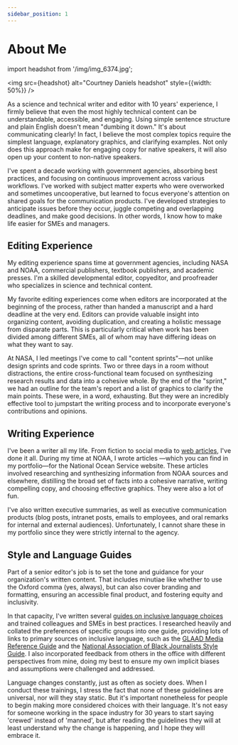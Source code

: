 ```yaml
---
sidebar_position: 1
---
```


# About Me

import headshot from '/img/img_6374.jpg';

<img src={headshot} alt="Courtney Daniels headshot" style={{width: 50%}} />

As a science and technical writer and editor with 10 years' experience, I firmly believe that even the most highly technical content can be understandable, accessible, and engaging. Using simple sentence structure and plain English doesn't mean "dumbing it down." It's about communicating clearly! In fact, I believe the most complex topics require the simplest language, explanatory graphics, and clarifying examples. Not only does this approach make for engaging copy for native speakers, it will also open up your content to non-native speakers. 

I've spent a decade working with government agencies, absorbing best practices, and focusing on continuous improvement across various workflows. I've worked with subject matter experts who were overworked and sometimes uncooperative, but learned to focus everyone's attention on shared goals for the communication products. I've developed strategies to anticipate issues before they occur, juggle competing and overlapping deadlines, and make good decisions. In other words, I know how to make life easier for SMEs and managers.

## Editing Experience

My editing experience spans time at government agencies, including NASA and NOAA, commercial publishers, textbook publishers, and academic presses. I'm a skilled developmental editor, copyeditor, and proofreader who specializes in science and technical content. 

My favorite editing experiences come when editors are incorporated at the beginning of the process, rather than handed a manuscript and a hard deadline at the very end. Editors can provide valuable insight into organizing content, avoiding duplication, and creating a holistic message from disparate parts. This is particularly critical when work has been divided among different SMEs, all of whom may have differing ideas on what they want to say. 

At NASA, I led meetings I've come to call "content sprints"—not unlike design sprints and code sprints. Two or three days in a room without distractions, the entire cross-functional team focused on synthesizing research results and data into a cohesive whole. By the end of the "sprint," we had an outline for the team's report and a list of graphics to clarify the main points. These were, in a word, exhausting. But they were an incredibly effective tool to jumpstart the writing process and to incorporate everyone's contributions and opinions.

## Writing Experience

I've been a writer all my life. From fiction to social media to [web articles](../docs/category/content-writing-samples), I've done it all. During my time at NOAA, I wrote articles —which you can find in my portfolio—for the National Ocean Service website. These articles involved researching and synthesizing information from NOAA sources and elsewhere, distilling the broad set of facts into a cohesive narrative, writing compelling copy, and choosing effective graphics. They were also a lot of fun. 

I've also written executive summaries, as well as executive communication products \(blog posts, intranet posts, emails to employees, and oral remarks for internal and external audiences\). Unfortunately, I cannot share these in my portfolio since they were strictly internal to the agency. 


## Style and Language Guides

Part of a senior editor's job is to set the tone and guidance for your organization's written content. That includes minutiae like whether to use the Oxford comma \(yes, always\), but can also cover branding and formatting, ensuring an accessible final product, and fostering equity and inclusivity. 

In that capacity, I've written several [guides on inclusive language choices](docs/technical-writing-samples/inclusivity.md) and trained colleagues and SMEs in best practices. I researched heavily and collated the preferences of specific groups into one guide, providing lots of links to primary sources on inclusive language, such as the [GLAAD Media Reference Guide](https://glaad.org/reference) and the [National Association of Black Journalists Style Guide](https://nabjonline.org/news-media-center/styleguide/). I also incorporated feedback from others in the office with different perspectives from mine, doing my best to ensure my own implicit biases and assumptions were challenged and addressed. 

Language changes constantly, just as often as society does. When I conduct these trainings, I stress the fact that none of these guidelines are universal, nor will they stay static. But it's important nonetheless for people to begin making more considered choices with their language. It's not easy for someone working in the space industry for 30 years to start saying 'crewed' instead of 'manned', but after reading the guidelines they will at least understand why the change is happening, and I hope they will embrace it. 